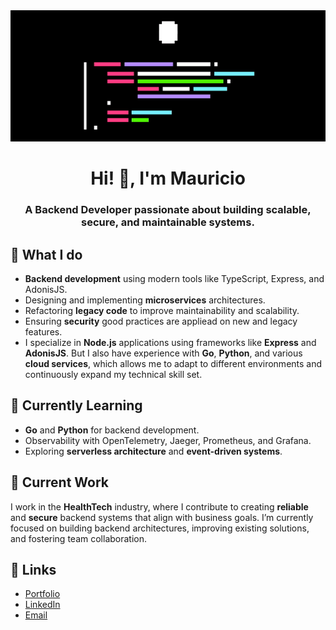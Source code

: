 <div align="center"><img src="https://github.com/MauricioGiana/MauricioGiana/blob/9005c18ae14f6bc86d66459fd90672b88af2e808/assets/ezgif.com-gif-maker.gif"/></div>
          <h1 align="center">Hi! 👋, I'm Mauricio</h1>
<h3 align="center">A Backend Developer passionate about building scalable, secure, and maintainable systems.<h3>

## 🚀 What I do
- **Backend development** using modern tools like TypeScript, Express, and AdonisJS.
- Designing and implementing **microservices** architectures.
- Refactoring **legacy code** to improve maintainability and scalability.
- Ensuring **security** good practices are appliead on new and legacy features.
- I specialize in **Node.js** applications using frameworks like **Express** and **AdonisJS**. But I also have experience with **Go**, **Python**, and various **cloud services**, which allows me to adapt to different environments and continuously expand my technical skill set.

## 🌱 Currently Learning
- **Go** and **Python** for backend development.
- Observability with OpenTelemetry, Jaeger, Prometheus, and Grafana.
- Exploring **serverless architecture** and **event-driven systems**.

## 💼 Current Work
I work in the **HealthTech** industry, where I contribute to creating **reliable** and **secure** backend systems that align with business goals. 
I’m currently focused on building backend architectures, improving existing solutions, and fostering team collaboration.

## 🔗 Links
- [Portfolio](https://mauriciogiana.github.io/portfolio)
- [LinkedIn](https://www.linkedin.com/in/mauriciogiana)
- [Email](mailto:gianamauricio98@gmail.com)
